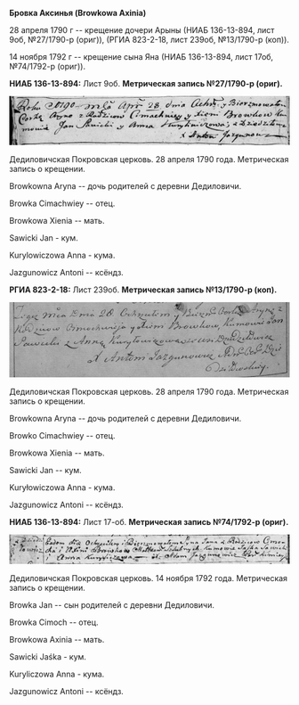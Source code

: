 **Бровка Аксинья (Browkowa Axinia)**

28 апреля 1790 г -- крещение дочери Арыны (НИАБ 136-13-894, лист 9об,
№27/1790-р (ориг)), (РГИА 823-2-18, лист 239об, №13/1790-р (коп)).

14 ноября 1792 г -- крещение сына Яна (НИАБ 136-13-894, лист 17об,
№74/1792-р (ориг)).

**НИАБ 136-13-894:** Лист 9об. **Метрическая запись №27/1790-р (ориг).**

![](./media/4932e105dfbfc6bd110dfc78326e042d0d687f83.png)

Дедиловичская Покровская церковь. 28 апреля 1790 года. Метрическая
запись о крещении.

Browkowna Aryna -- дочь родителей с деревни Дедиловичи.

Browka Cimachwiey -- отец.

Browkowa Xienia -- мать.

Sawicki Jan - кум.

Kurylowiczowa Anna - кума.

Jazgunowicz Antoni -- ксёндз.

**РГИА 823-2-18:** Лист 239об. **Метрическая запись №13/1790-р (коп).**

![](./media/617c55c9f560c613efb2ee7526d45b90ff380eb0.png)

Дедиловичская Покровская церковь. 28 апреля 1790 года. Метрическая
запись о крещении.

Browkowna Aryna -- дочь родителей с деревни Дедиловичи.

Browko Cimachwiey -- отец.

Browkowa Xienia -- мать.

Sawicki Jan -- кум.

Kuryłowiczowa Anna - кума.

Jazgunowicz Antoni -- ксёндз.

**НИАБ 136-13-894:** Лист 17-об. **Метрическая запись №74/1792-р
(ориг).**

![](./media/0ea9f5b31e65f2c92e5a5c59b3ddbf5842078a53.png)

Дедиловичская Покровская церковь. 14 ноября 1792 года. Метрическая
запись о крещении.

Browka Jan -- сын родителей с деревни Дедиловичи.

Browka Cimoch -- отец.

Browkowa Axinia -- мать.

Sawicki Jaśka - кум.

Kuryliczowa Anna - кума.

Jazgunowicz Antoni -- ксёндз.
